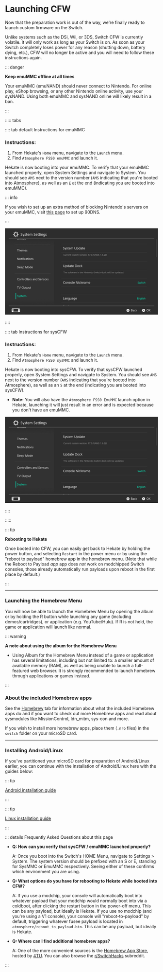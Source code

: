 # Launching CFW

Now that the preparation work is out of the way, we're finally ready to launch custom firmware on the Switch.

Unlike systems such as the DSi, Wii, or 3DS, Switch CFW is currently volatile. It will only work as long as your Switch is on. As soon as your Switch completely loses power for any reason (shutting down, battery dying, etc.), CFW will no longer be active and you will need to follow these instructions again.

::: danger

**Keep emuMMC offline at all times**

Your emuMMC (emuNAND) should never connect to Nintendo. For online play, eShop browsing, or any other Nintendo online activity, use your sysNAND. Using both emuMMC and sysNAND online will likely result in a ban.

:::

::::: tabs

:::: tab default Instructions for emuMMC

### Instructions:

1. From Hekate's `Home` menu, navigate to the `Launch` menu.
1. Find `Atmosphere FSS0 emuMMC` and launch it.

Hekate is now booting into your emuMMC. To verify that your emuMMC launched properly, open System Settings and navigate to System. You should see `AMS` next to the version number (`AMS` indicating that you're booted into Atmosphere), as well as an `E` at the end (indicating you are booted into emuMMC).

::: info

If you wish to set up an extra method of blocking Nintendo's servers on your emuMMC, visit [this page](../../extras/blocking_nintendo.md#instructions-90dns) to set up 90DNS.

:::

![Atmosphere version string](img/launching_cfw_atmosphere_version_string2.jpg)

::::

:::: tab Instructions for sysCFW

### Instructions:

1. From Hekate's `Home` menu, navigate to the `Launch` menu.
1. Find `Atmosphere FSS0 sysMMC` and launch it.

Hekate is now booting into sysCFW. To verify that sysCFW launched properly, open System Settings and navigate to System. You should see `AMS` next to the version number (`AMS` indicating that you're booted into Atmosphere), as well as an `S` at the end (indicating you are booted into sysCFW).

- **Note:** You will also have the `Atmosphere FSS0 EmuMMC` launch option in Hekate, launching it will just result in an error and is expected because you don't have an emuMMC.

![Atmosphere version string](img/launching_cfw_atmosphere_version_string3.jpg)

::::

:::::

::: tip

**Rebooting to Hekate**

Once booted into CFW, you can easily get back to Hekate by holding the power button, and selecting `Restart` in the power menu or by using the "reboot to payload" homebrew app in the homebrew menu. (Note that while the Reboot to Payload *app* app does *not* work on modchipped Switch consoles, those already automatically run payloads upon reboot in the first place by default.)

:::

-----

### Launching the Homebrew Menu

You will now be able to launch the Homebrew Menu by opening the album or by holding the R button while launching any game (including demos/cartridges), or application (e.g. YouTube/Hulu). If R is not held, the game or application will launch like normal.

::: warning

**A note about using the album for the Homebrew Menu**

- Using Album for the Homebrew Menu instead of a game or application has several limitations, including but not limited to: a smaller amount of available memory (RAM), as well as being unable to launch a full-featured web browser. It is strongly recommended to launch homebrew through applications or games instead.

:::

### About the included Homebrew apps

See the [Homebrew](../../homebrew/index) tab for information about what the included Homebrew apps do and if you want to check out more Homebrew apps and read about sysmodules like MissionControl, ldn_mitm, sys-con and more.

If you wish to install more homebrew apps, place them (`.nro` files) in the `switch` folder on your microSD card.

-----

### Installing Android/Linux

If you've partitioned your microSD card for preparation of Android/Linux earlier, you can continue with the installation of Android/Linux here with the guides below:

::: tip

[Android installation guide](../../extras/installing_android)

:::

::: tip

[Linux installation guide](../../extras/installing_linux)

:::

::: details Frequently Asked Questions about this page

- **Q: How can you verify that sysCFW / emuMMC launched properly?**

    A: Once you boot into the Switch's HOME Menu, navigate to Settings > System. The system version should be prefixed with an S or E, standing for SysMMC or EmuMMC respectively. Seeing either of these confirms which environment you are using.

- **Q: What options do you have for rebooting to Hekate while booted into CFW?**

    A: If you use a modchip, your console will automatically boot into whatever payload that your modchip would normally boot into via a coldboot, after clicking the restart button in the power-off menu. This can be any payload, but ideally is Hekate.
    If you use no modchip (and you're using a V1 console), your console will "reboot-to-payload" by default, triggering whatever fusee payload is located in `atmosphere/reboot_to_payload.bin`. This can be any payload, but ideally is Hekate.

- **Q: Where can I find additional homebrew apps?**

    A: One of the more convenient sources is the [Homebrew App Store](https://github.com/fortheusers/hb-appstore/releases), hosted by [4TU](https://gitlab.com/4TU). You can also browse the [r/SwitchHacks](https://www.reddit.com/r/SwitchHacks/) subreddit.

:::
